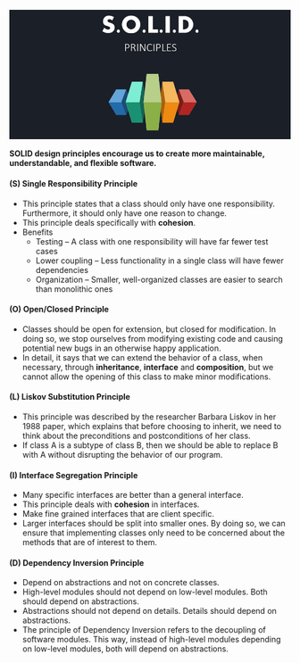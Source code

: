 ![Image](images/solid.png)


**SOLID design principles encourage us to create more maintainable, understandable, and flexible software.**


#### (S) Single Responsibility Principle

-   This principle states that a class should only have one responsibility. 
    Furthermore, it should only have one reason to change.
-   This principle deals specifically with **cohesion**.
- Benefits
   - Testing – A class with one responsibility will have far fewer test cases
   - Lower coupling – Less functionality in a single class will have fewer dependencies
   - Organization – Smaller, well-organized classes are easier to search than monolithic ones 

#### (O) Open/Closed Principle

-   Classes should be open for extension, but closed for modification. 
    In doing so, we stop ourselves from modifying existing code and causing potential new bugs in an 
    otherwise happy application.
-   In detail, it says that we can extend the behavior of a class, when necessary, 
    through **inheritance**, **interface** and **composition**, 
    but we cannot allow the opening of this class to make minor modifications.

#### (L) Liskov Substitution Principle

-   This principle was described by the researcher Barbara Liskov in her 1988 paper, 
    which explains that before choosing to inherit, we need to think about the preconditions and postconditions of her class.
-   If class A is a subtype of class B, then we should be able to replace B with A without disrupting 
    the behavior of our program.
    
#### (I) Interface Segregation Principle
-   Many specific interfaces are better than a general interface.
-   This principle deals with **cohesion** in interfaces.
-   Make fine grained interfaces that are client specific.
-   Larger interfaces should be split into smaller ones. By doing so, 
    we can ensure that implementing classes only need to be concerned about the methods that are of interest to them.
    
#### (D) Dependency Inversion Principle
-   Depend on abstractions and not on concrete classes.
-   High-level modules should not depend on low-level modules. Both should depend on abstractions.
-   Abstractions should not depend on details. Details should depend on abstractions.
-   The principle of Dependency Inversion refers to the decoupling of software modules. 
    This way, instead of high-level modules depending on low-level modules, both will depend on abstractions.